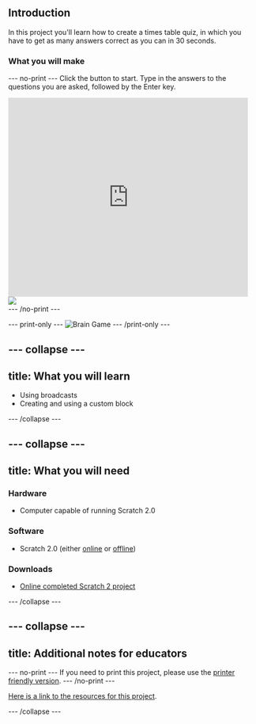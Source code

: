 ## Introduction

In this project you'll learn how to create a times table quiz, in which you have to get as many answers correct as you can in 30 seconds.

### What you will make
--- no-print ---
Click the button to start. Type in the answers to the questions you are asked, followed by the Enter key.

<div class="scratch-preview">
  <iframe allowtransparency="true" width="485" height="402" src="https://scratch.mit.edu/projects/embed/250234955/?autostart=false" frameborder="0"></iframe>
  <img src="images/brain-final.png">
</div>
--- /no-print ---

--- print-only ---
![Brain Game](images/brain-final.png)
--- /print-only ---

--- collapse ---
---
title: What you will learn
---
+ Using broadcasts
+ Creating and using a custom block

--- /collapse ---

--- collapse ---
---
title: What you will need
---
### Hardware
+ Computer capable of running Scratch 2.0

### Software
+ Scratch 2.0 (either [online](http://rpf.io/scratchon) or [offline](http://rpf.io/scratchoff))

### Downloads

+ [Online completed Scratch 2 project](http://scratch.mit.edu/projects/42225768/#editor)

--- /collapse ---


--- collapse ---
---
title: Additional notes for educators
---
--- no-print ---
If you need to print this project, please use the [printer friendly version](https://projects.raspberrypi.org/en/projects/brain-game/print).
--- /no-print ---

[Here is a link to the resources for this project](http://rpf.io/p/brain-game-go).

--- /collapse ---
